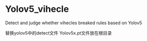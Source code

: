 # Yolov5_vihecle
Detect and judge whether vihecles breaked rules based on Yolov5


替换yolov5中的detect文件
Yolov5x.pt文件放在根目录
